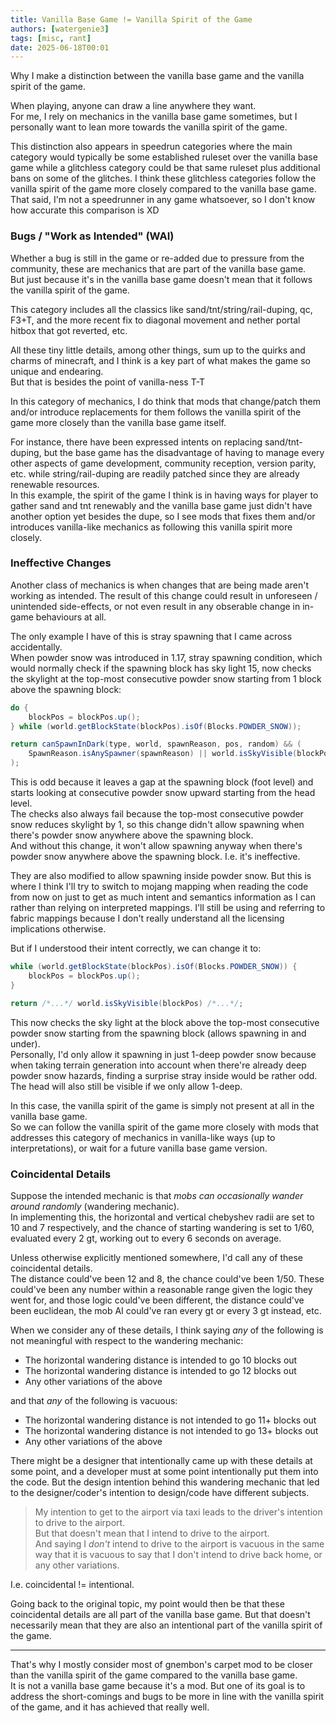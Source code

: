 ```yaml
---
title: Vanilla Base Game != Vanilla Spirit of the Game
authors: [watergenie3]
tags: [misc, rant]
date: 2025-06-18T00:01
---
```


Why I make a distinction between the vanilla base game and the vanilla spirit of the game.
<!-- truncate -->

When playing, anyone can draw a line anywhere they want.  
For me, I rely on mechanics in the vanilla base game sometimes, but I personally want to lean more towards the vanilla spirit of the game.

This distinction also appears in speedrun categories where the main category would typically be some established ruleset over the vanilla base game while a glitchless category could be that same ruleset plus additional bans on some of the glitches. I think these glitchless categories follow the vanilla spirit of the game more closely compared to the vanilla base game.  
That said, I'm not a speedrunner in any game whatsoever, so I don't know how accurate this comparison is XD

### Bugs / "Work as Intended" (WAI)

Whether a bug is still in the game or re-added due to pressure from the community,
these are mechanics that are part of the vanilla base game.  
But just because it's in the vanilla base game doesn't mean that it follows the vanilla spirit of the game.

This category includes all the classics like sand/tnt/string/rail-duping, qc, F3+T, and the more recent fix to diagonal movement and nether portal hitbox that got reverted, etc.

All these tiny little details, among other things, sum up to the quirks and charms of minecraft,
and I think is a key part of what makes the game so unique and endearing.  
But that is besides the point of vanilla-ness T-T

In this category of mechanics, I do think that mods that change/patch them and/or introduce replacements for them follows the vanilla spirit of the game more closely than the vanilla base game itself.

For instance, there have been expressed intents on replacing sand/tnt-duping,
but the base game has the disadvantage of having to manage every other aspects of game development,
community reception, version parity, etc.
while string/rail-duping are readily patched since they are already renewable resources.  
In this example, the spirit of the game I think is in having ways for player to gather sand and tnt renewably and the vanilla base game just didn't have another option yet besides the dupe,
so I see mods that fixes them and/or introduces vanilla-like mechanics as following this vanilla spirit more closely.

### Ineffective Changes

Another class of mechanics is when changes that are being made aren't working as intended.
The result of this change could result in unforeseen / unintended side-effects,
or not even result in any obserable change in in-game behaviours at all.

The only example I have of this is stray spawning that I came across accidentally.  
When powder snow was introduced in 1.17, stray spawning condition,
which would normally check if the spawning block has sky light 15, now checks the skylight at the top-most consecutive powder snow starting from 1 block above the spawning block:

```java title="StrayEntity::canSpawn"
do {
    blockPos = blockPos.up();
} while (world.getBlockState(blockPos).isOf(Blocks.POWDER_SNOW));

return canSpawnInDark(type, world, spawnReason, pos, random) && (
    SpawnReason.isAnySpawner(spawnReason) || world.isSkyVisible(blockPos.down())
);
```

This is odd because it leaves a gap at the spawning block (foot level)
and starts looking at consecutive powder snow upward starting from the head level.  
The checks also always fail because the top-most consecutive powder snow reduces skylight by 1,
so this change didn't allow spawning when there's powder snow anywhere above the spawning block.  
And without this change, it won't allow spawning anyway when there's powder snow anywhere above the spawning block. I.e. it's ineffective.

They are also modified to allow spawning inside powder snow. But this is where I think I'll try to switch to mojang mapping when reading the code from now on just to get as much intent and semantics information as I can rather than relying on interpreted mappings. I'll still be using and referring to fabric mappings because I don't really understand all the licensing implications otherwise.

But if I understood their intent correctly, we can change it to:

```java title="StrayEntity::canSpawn"
while (world.getBlockState(blockPos).isOf(Blocks.POWDER_SNOW)) {
    blockPos = blockPos.up();
}

return /*...*/ world.isSkyVisible(blockPos) /*...*/;
```

This now checks the sky light at the block above the top-most consecutive powder snow starting from the spawning block (allows spawning in and under).  
Personally, I'd only allow it spawning in just 1-deep powder snow because when taking terrain generation into account when there're already deep powder snow hazards, finding a surprise stray inside would be rather odd. The head will also still be visible if we only allow 1-deep.

In this case, the vanilla spirit of the game is simply not present at all in the vanilla base game.  
So we can follow the vanilla spirit of the game more closely with mods that addresses this category of mechanics in vanilla-like ways (up to interpretations), or wait for a future vanilla base game version.

### Coincidental Details

Suppose the intended mechanic is that *mobs can occasionally wander around randomly* (wandering mechanic).  
In implementing this, the horizontal and vertical chebyshev radii are set to 10 and 7 respectively, and the chance of starting wandering is set to 1/60, evaluated every 2 gt, working out to every 6 seconds on average.

Unless otherwise explicitly mentioned somewhere, I'd call any of these coincidental details.  
The distance could've been 12 and 8, the chance could've been 1/50. These could've been any number within a reasonable range given the logic they went for, and those logic could've been different, the distance could've been euclidean, the mob AI could've ran every gt or every 3 gt instead, etc.

When we consider any of these details, I think saying *any* of the following is not meaningful with respect to the wandering mechanic:
 - The horizontal wandering distance is intended to go 10 blocks out
 - The horizontal wandering distance is intended to go 12 blocks out
 - Any other variations of the above

and that *any* of the following is vacuous:
 - The horizontal wandering distance is not intended to go 11+ blocks out
 - The horizontal wandering distance is not intended to go 13+ blocks out
 - Any other variations of the above

There might be a designer that intentionally came up with these details at some point, and a developer must at some point intentionally put them into the code. But the design intention behind this wandering mechanic that led to the designer/coder's intention to design/code have different subjects.

> My intention to get to the airport via taxi leads to the driver's intention to drive to the airport.  
> But that doesn't mean that I intend to drive to the airport.  
> And saying I *don't* intend to drive to the airport is vacuous
> in the same way that it is vacuous to say that I don't intend to drive back home, or any other variations.

I.e. coincidental != intentional.

Going back to the original topic, my point would then be that these coincidental details are all part of the vanilla base game. But that doesn't necessarily mean that they are also an intentional part of the vanilla spirit of the game.

---

That's why I mostly consider most of gnembon's carpet mod to be closer than the vanilla spirit of the game compared to the vanilla base game.  
It is not a vanilla base game because it's a mod. But one of its goal is to address the short-comings and bugs to be more in line with the vanilla spirit of the game, and it has achieved that really well.
